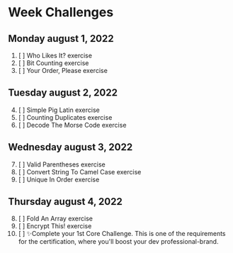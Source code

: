 # Week Challenges

## Monday august 1, 2022
1. [ ] Who Likes It? exercise
2. [ ] Bit Counting exercise
3. [ ] Your Order, Please exercise

## Tuesday august 2, 2022
4. [ ] Simple Pig Latin exercise
5. [ ] Counting Duplicates exercise
6. [ ] Decode The Morse Code exercise

## Wednesday august 3, 2022
7. [ ] Valid Parentheses exercise
8. [ ] Convert String To Camel Case exercise
9. [ ] Unique In Order exercise

## Thursday august 4, 2022
8. [ ] Fold An Array exercise
9. [ ] Encrypt This! exercise
10. [ ] ✨Complete your 1st Core Challenge. This is one of the requirements for the certification, where you'll boost your dev professional-brand.
